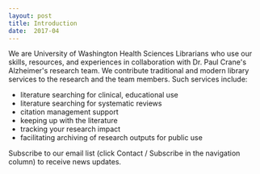 ```yaml
---
layout: post
title: Introduction 
date:  2017-04
---
```


We are University of Washington Health Sciences Librarians who use our skills, resources, and experiences in collaboration with Dr. Paul Crane's Alzheimer's research team.  We contribute traditional and modern library services to the research and the team members.  Such services include:

* literature searching for clinical, educational use
* literature searching for systematic reviews
* citation management support
* keeping up with the literature
* tracking your research impact
* facilitating archiving of research outputs for public use

Subscribe to our email list (click Contact / Subscribe in the navigation column) to receive news updates. 
